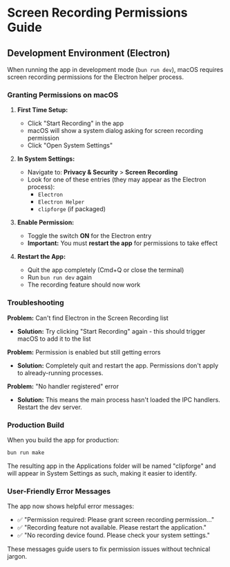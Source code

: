 # Screen Recording Permissions Guide

## Development Environment (Electron)

When running the app in development mode (`bun run dev`), macOS requires screen recording permissions for the Electron helper process.

### Granting Permissions on macOS

1. **First Time Setup:**
   - Click "Start Recording" in the app
   - macOS will show a system dialog asking for screen recording permission
   - Click "Open System Settings"

2. **In System Settings:**
   - Navigate to: **Privacy & Security** > **Screen Recording**
   - Look for one of these entries (they may appear as the Electron process):
     - `Electron`
     - `Electron Helper`
     - `clipforge` (if packaged)

3. **Enable Permission:**
   - Toggle the switch **ON** for the Electron entry
   - **Important:** You must **restart the app** for permissions to take effect

4. **Restart the App:**
   - Quit the app completely (Cmd+Q or close the terminal)
   - Run `bun run dev` again
   - The recording feature should now work

### Troubleshooting

**Problem:** Can't find Electron in the Screen Recording list
- **Solution:** Try clicking "Start Recording" again - this should trigger macOS to add it to the list

**Problem:** Permission is enabled but still getting errors
- **Solution:** Completely quit and restart the app. Permissions don't apply to already-running processes.

**Problem:** "No handler registered" error
- **Solution:** This means the main process hasn't loaded the IPC handlers. Restart the dev server.

### Production Build

When you build the app for production:
```bash
bun run make
```

The resulting app in the Applications folder will be named "clipforge" and will appear in System Settings as such, making it easier to identify.

### User-Friendly Error Messages

The app now shows helpful error messages:
- ✅ "Permission required: Please grant screen recording permission..."
- ✅ "Recording feature not available. Please restart the application."
- ✅ "No recording device found. Please check your system settings."

These messages guide users to fix permission issues without technical jargon.
